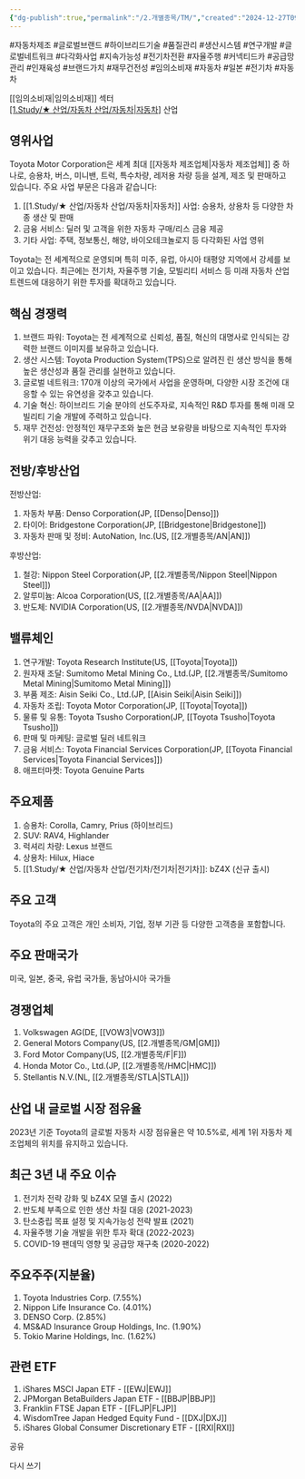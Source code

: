 ```yaml
---
{"dg-publish":true,"permalink":"/2.개별종목/TM/","created":"2024-12-27T09:49:40.938+09:00","updated":"2025-06-03T20:06:01.639+09:00"}
---
```


#자동차제조 #글로벌브랜드 #하이브리드기술 #품질관리 #생산시스템 #연구개발 #글로벌네트워크 #다각화사업 #지속가능성 #전기차전환 #자율주행 #커넥티드카 #공급망관리 #인재육성 #브랜드가치 #재무건전성 #임의소비재 #자동차 #일본 #전기차 #자동차 


[[임의소비재\|임의소비재]] 섹터  
[[1.Study/★ 산업/자동차 산업/자동차\|자동차]](Automobiles) 산업

## 영위사업

Toyota Motor Corporation은 세계 최대 [[자동차 제조업체\|자동차 제조업체]] 중 하나로, 승용차, 버스, 미니밴, 트럭, 특수차량, 레저용 차량 등을 설계, 제조 및 판매하고 있습니다. 주요 사업 부문은 다음과 같습니다:

1. [[1.Study/★ 산업/자동차 산업/자동차\|자동차]] 사업: 승용차, 상용차 등 다양한 차종 생산 및 판매
2. 금융 서비스: 딜러 및 고객을 위한 자동차 구매/리스 금융 제공
3. 기타 사업: 주택, 정보통신, 해양, 바이오테크놀로지 등 다각화된 사업 영위

Toyota는 전 세계적으로 운영되며 특히 미주, 유럽, 아시아 태평양 지역에서 강세를 보이고 있습니다. 최근에는 전기차, 자율주행 기술, 모빌리티 서비스 등 미래 자동차 산업 트렌드에 대응하기 위한 투자를 확대하고 있습니다.

## 핵심 경쟁력

1. 브랜드 파워: Toyota는 전 세계적으로 신뢰성, 품질, 혁신의 대명사로 인식되는 강력한 브랜드 이미지를 보유하고 있습니다.
2. 생산 시스템: Toyota Production System(TPS)으로 알려진 린 생산 방식을 통해 높은 생산성과 품질 관리를 실현하고 있습니다.
3. 글로벌 네트워크: 170개 이상의 국가에서 사업을 운영하며, 다양한 시장 조건에 대응할 수 있는 유연성을 갖추고 있습니다.
4. 기술 혁신: 하이브리드 기술 분야의 선도주자로, 지속적인 R&D 투자를 통해 미래 모빌리티 기술 개발에 주력하고 있습니다.
5. 재무 건전성: 안정적인 재무구조와 높은 현금 보유량을 바탕으로 지속적인 투자와 위기 대응 능력을 갖추고 있습니다.

## 전방/후방산업

전방산업:

1. 자동차 부품: Denso Corporation(JP, [[Denso\|Denso]])
2. 타이어: Bridgestone Corporation(JP, [[Bridgestone\|Bridgestone]])
3. 자동차 판매 및 정비: AutoNation, Inc.(US, [[2.개별종목/AN\|AN]])

후방산업:

1. 철강: Nippon Steel Corporation(JP, [[2.개별종목/Nippon Steel\|Nippon Steel]])
2. 알루미늄: Alcoa Corporation(US, [[2.개별종목/AA\|AA]])
3. 반도체: NVIDIA Corporation(US, [[2.개별종목/NVDA\|NVDA]])

## 밸류체인

1. 연구개발: Toyota Research Institute(US, [[Toyota\|Toyota]])
2. 원자재 조달: Sumitomo Metal Mining Co., Ltd.(JP, [[2.개별종목/Sumitomo Metal Mining\|Sumitomo Metal Mining]])
3. 부품 제조: Aisin Seiki Co., Ltd.(JP, [[Aisin Seiki\|Aisin Seiki]])
4. 자동차 조립: Toyota Motor Corporation(JP, [[Toyota\|Toyota]])
5. 물류 및 유통: Toyota Tsusho Corporation(JP, [[Toyota Tsusho\|Toyota Tsusho]])
6. 판매 및 마케팅: 글로벌 딜러 네트워크
7. 금융 서비스: Toyota Financial Services Corporation(JP, [[Toyota Financial Services\|Toyota Financial Services]])
8. 애프터마켓: Toyota Genuine Parts

## 주요제품

1. 승용차: Corolla, Camry, Prius (하이브리드)
2. SUV: RAV4, Highlander
3. 럭셔리 차량: Lexus 브랜드
4. 상용차: Hilux, Hiace
5. [[1.Study/★ 산업/자동차 산업/전기차/전기차\|전기차]]: bZ4X (신규 출시)

## 주요 고객

Toyota의 주요 고객은 개인 소비자, 기업, 정부 기관 등 다양한 고객층을 포함합니다.

## 주요 판매국가

미국, 일본, 중국, 유럽 국가들, 동남아시아 국가들

## 경쟁업체

1. Volkswagen AG(DE, [[VOW3\|VOW3]])
2. General Motors Company(US, [[2.개별종목/GM\|GM]])
3. Ford Motor Company(US, [[2.개별종목/F\|F]])
4. Honda Motor Co., Ltd.(JP, [[2.개별종목/HMC\|HMC]])
5. Stellantis N.V.(NL, [[2.개별종목/STLA\|STLA]])

## 산업 내 글로벌 시장 점유율

2023년 기준 Toyota의 글로벌 자동차 시장 점유율은 약 10.5%로, 세계 1위 자동차 제조업체의 위치를 유지하고 있습니다.

## 최근 3년 내 주요 이슈

1. 전기차 전략 강화 및 bZ4X 모델 출시 (2022)
2. 반도체 부족으로 인한 생산 차질 대응 (2021-2023)
3. 탄소중립 목표 설정 및 지속가능성 전략 발표 (2021)
4. 자율주행 기술 개발을 위한 투자 확대 (2022-2023)
5. COVID-19 팬데믹 영향 및 공급망 재구축 (2020-2022)

## 주요주주(지분율)

1. Toyota Industries Corp. (7.55%)
2. Nippon Life Insurance Co. (4.01%)
3. DENSO Corp. (2.85%)
4. MS&AD Insurance Group Holdings, Inc. (1.90%)
5. Tokio Marine Holdings, Inc. (1.62%)

## 관련 ETF

1. iShares MSCI Japan ETF - [[EWJ\|EWJ]]
2. JPMorgan BetaBuilders Japan ETF - [[BBJP\|BBJP]]
3. Franklin FTSE Japan ETF - [[FLJP\|FLJP]]
4. WisdomTree Japan Hedged Equity Fund - [[DXJ\|DXJ]]
5. iShares Global Consumer Discretionary ETF - [[RXI\|RXI]]

공유

다시 쓰기